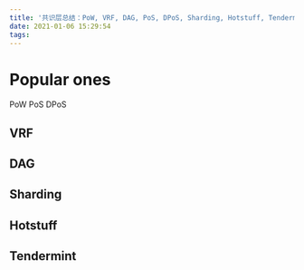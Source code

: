 ```yaml
---
title: '共识层总结：PoW, VRF, DAG, PoS, DPoS, Sharding, Hotstuff, Tendermint'
date: 2021-01-06 15:29:54
tags:
---
```


# Popular ones

PoW
PoS
DPoS

## VRF

## DAG

## Sharding

## Hotstuff

## Tendermint
